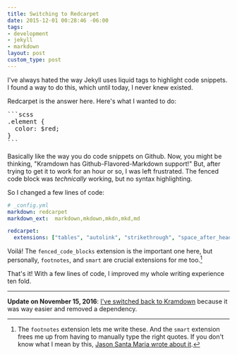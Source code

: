 ```yaml
---
title: Switching to Redcarpet
date: 2015-12-01 00:28:46 -06:00
tags:
- development
- jekyll
- markdown
layout: post
custom_type: post
---
```


I've always hated the way Jekyll uses liquid tags to highlight code snippets. I found a way to do this, which until today, I never knew existed.

Redcarpet is the answer here. Here's what I wanted to do:

<pre class="highlight">
```scss
.element {
  color: $red;
}
```
</pre>


Basically like the way you do code snippets on Github. Now, you might be thinking, "Kramdown has Github-Flavored-Markdown support!" But, after trying to get it to work for an hour or so, I was left frustrated. The fenced code block was _technically_ working, but no syntax highlighting.

So I changed a few lines of code:

```yaml
# _config.yml
markdown: redcarpet
markdown_ext:  markdown,mkdown,mkdn,mkd,md

redcarpet:
  extensions: ["tables", "autolink", "strikethrough", "space_after_headers", "with_toc_data", "fenced_code_blocks", "no_intra_emphasis", "footnotes", "smart"]
```

Voilá! The `fenced_code_blocks` extension is the important one here, but personally, `footnotes`, and `smart` are crucial extensions for me too.[^1]

[^1]: The `footnotes` extension lets me write these. And the `smart` extension frees me up from having to manually type the right quotes. If you don't know what I mean by this, [Jason Santa Maria wrote about it](http://smartquotesforsmartpeople.com/).

That's it! With a few lines of code, I improved my whole writing experience ten fold.

---

**Update on November 15, 2016**: [I've switched back to Kramdown](/2016/11/switching-back-to-kramdown/) because it was way easier and removed a dependency.
